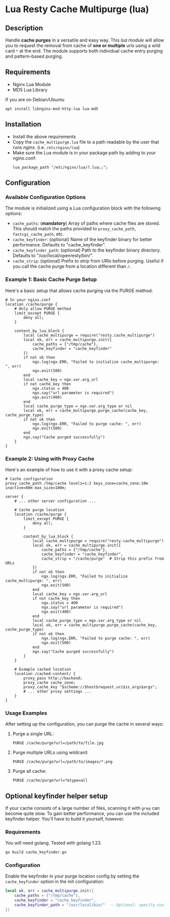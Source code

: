 # Lua Resty Cache Multipurge (lua)

## Description

Handle **cache purges** in a versatile and easy way. This *lua module* will allow you to request the removal from cache of **one or multiple** urls using a wild card `*` at the end. The module supports both individual cache entry purging and pattern-based purging.


## Requirements

 * Nginx Lua Module
 * MD5 Lua Library

 If you are on Debian/Ubuntu

 ```
 apt install libnginx-mod-http-lua lua-md5
 ```

## Installation

* Install the above requirements
* Copy the `cache_multipurge.lua` file to a path readable by the user that runs *nginx*. (i.e. `/etc/nginx/lua`)
* Make sure the Lua module is in your package path by adding to your nginx.conf:
  ```
  lua_package_path "/etc/nginx/lua/?.lua;;";
  ```

## Configuration

### Available Configuration Options

The module is initialized using a Lua configuration block with the following options:

* `cache_paths`: (**mandatory**) Array of paths where cache files are stored. This should match the paths provided to `proxy_cache_path`, `fastcgi_cache_path`, etc.
* `cache_keyfinder`: (optional) Name of the keyfinder binary for better performance. Defaults to "cache_keyfinder".
* `cache_keyfinder_path`: (optional) Path to the keyfinder binary directory. Defaults to "/usr/local/openresty/bin/".
* `cache_strip`: (optional) Prefix to strip from URIs before purging. Useful if you call the cache purge from a location different than `/`.

### Example 1: Basic Cache Purge Setup

Here's a basic setup that allows cache purging via the PURGE method:

```
# In your nginx.conf
location /cache/purge {
    # Only allow PURGE method
    limit_except PURGE {
        deny all;
    }

    content_by_lua_block {
        local cache_multipurge = require("resty.cache_multipurge")
        local ok, err = cache_multipurge.init({
            cache_paths = {"/tmp/cache"},
            cache_keyfinder = "cache_keyfinder"
        })
        if not ok then
            ngx.log(ngx.ERR, "Failed to initialize cache_multipurge: ", err)
            ngx.exit(500)
        end
        local cache_key = ngx.var.arg_url
        if not cache_key then
            ngx.status = 400
            ngx.say("url parameter is required")
            ngx.exit(400)
        end
        local cache_purge_type = ngx.var.arg_type or nil
        local ok, err = cache_multipurge.purge_cache(cache_key, cache_purge_type)
        if not ok then
            ngx.log(ngx.ERR, "Failed to purge cache: ", err)
            ngx.exit(500)
        end
        ngx.say("Cache purged successfully")
    }
}
```

### Example 2: Using with Proxy Cache

Here's an example of how to use it with a proxy cache setup:

```
# Cache configuration
proxy_cache_path /tmp/cache levels=1:2 keys_zone=cache_zone:10m inactive=60m max_size=100m;

server {
    # ... other server configuration ...

    # Cache purge location
    location /cache/purge {
        limit_except PURGE {
            deny all;
        }

        content_by_lua_block {
            local cache_multipurge = require("resty.cache_multipurge")
            local ok, err = cache_multipurge.init({
                cache_paths = {"/tmp/cache"},
                cache_keyfinder = "cache_keyfinder",
                cache_strip = "/cache/purge"  # Strip this prefix from URLs
            })
            if not ok then
                ngx.log(ngx.ERR, "Failed to initialize cache_multipurge: ", err)
                ngx.exit(500)
            end
            local cache_key = ngx.var.arg_url
            if not cache_key then
                ngx.status = 400
                ngx.say("url parameter is required")
                ngx.exit(400)
            end
            local cache_purge_type = ngx.var.arg_type or nil
            local ok, err = cache_multipurge.purge_cache(cache_key, cache_purge_type)
            if not ok then
                ngx.log(ngx.ERR, "Failed to purge cache: ", err)
                ngx.exit(500)
            end
            ngx.say("Cache purged successfully")
        }
    }

    # Example cached location
    location /cached-content/ {
        proxy_pass http://backend;
        proxy_cache cache_zone;
        proxy_cache_key "$scheme://$host$request_uri$is_args$args";
        # ... other proxy settings ...
    }
}
```

### Usage Examples

After setting up the configuration, you can purge the cache in several ways:

1. Purge a single URL:
   ```
   PURGE /cache/purge?url=/path/to/file.jpg
   ```

2. Purge multiple URLs using wildcard:
   ```
   PURGE /cache/purge?url=/path/to/images/*.png
   ```

3. Purge all cache:
   ```
   PURGE /cache/purge?url=*&type=all
   ```

## Optional keyfinder helper setup

If your cache consists of a large number of files, scanning it with `grep` can become quite slow.
To gain better performance, you can use the included keyfinder helper. You'll have to build it yourself, however.

### Requirements
You will need golang. Tested with golang 1.23.

```bash
go build cache_keyfinder.go
```

### Configuration
Enable the keyfinder in your purge location config by setting the `cache_keyfinder` option in the init configuration:

```lua
local ok, err = cache_multipurge.init({
    cache_paths = {"/tmp/cache"},
    cache_keyfinder = "cache_keyfinder",
    cache_keyfinder_path = "/usr/local/bin/"  -- Optional: specify custom path
})
```
